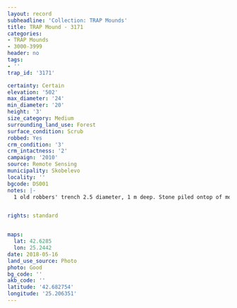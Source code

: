 ```yaml
---
layout: record
subheadline: 'Collection: TRAP Mounds'
title: TRAP Mound - 3171
categories:
- TRAP Mounds
- 3000-3999
header: no
tags:
- ''
trap_id: '3171'

certainty: Certain
elevation: '502'
max_diameter: '24'
min_diameter: '20'
height: '3'
size_category: Medium
surrounding_land_use: Forest
surface_condition: Scrub
robbed: Yes
crm_condition: '3'
crm_intactness: '2'
campaign: '2010'
source: Remote Sensing
municipality: Skobelevo
locality: ''
bgcode: DS001
notes: |-
  1 old robbers' trench 2.5 diameter, 1 m deep. Stone piled ontop of mound, scrub.


rights: standard


maps:
  lat: 42.6285
  lon: 25.2442
date: 2018-05-16
land_use_source: Photo
photo: Good
bg_code: ''
akb_code: ''
latitude: '42.682754'
longitude: '25.206351'
---
```

